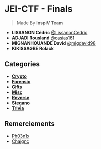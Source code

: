 # JEI-CTF - Finals

> Made By **InspiV Team**
  * **LISSANON Cédric** [@LissanonCedric](https://twitter.com/LissanonCedric)
  * **ADJADI Rousland** [@casias161](https://twitter.com/casias161)
  * **MIGNANHOUANDE David** [@migdavid98](https://twitter.com/migdavid98)
  *  **KIKISSAGBE Rolack**

## Categories
* [**Crypto**](Crypto)
* [**Forensic**](Forensic/README.md)
* [**Gifts**]()
* [**Misc**](Misc/README.md)
* [**Reverse**](Reverse/README.md)
* [**Stegano**](Stegano/README.md)
* [**Trivia**](Trivia/README.md)

## Remerciements
* [Ph03n1x](https://twitter.com/__Ph03n1x)
* [Chaignc](https://twitter.com/chaignc)

